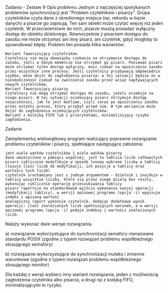Zadania - Zestaw 9
Opis problemu
Jednym z najczęściej spotykanych problemów synchronizacji jest "Problem czytelników i pisarzy". Grupa czytelników czyta dane z określonego miejsca (np. rekordu w bazie danych) a pisarze go zapisują. Ten sam obiekt może czytać więcej niż jeden czytelnik. W przeciwieństwie do nich, pisarze muszą posiadać wyłączny dostęp do obiektu dzielonego. Równocześnie z pisarzem dostępu do zasobu nie może otrzymać ani inny pisarz, ani czytelnik, gdyż mogłoby to spowodować błędy.
Problem ten posiada kilka wariantów:

    Wariant faworyzujący czytelników
    Czytelnicy nie mają obowiązku czekania na otrzymanie dostępu do zasobu, jeśli w danym momencie nie otrzymał go pisarz. Ponieważ pisarz może otrzymać tylko dostęp wyłączny, musi czekać na opuszczenie zasobu przez wszystkie inne procesy. Jeśli czytelnicy przybywają odpowiednio szybko, może dojść do zagłodzenia pisarza: w tej sytuacji będzie on w nieskończoność czekał na zwolnienie zasobu przez wciąż napływających nowych czytelników.
    Wariant faworyzujący pisarzy
    Czytelnicy nie mogą otrzymać dostępu do zasobu, jeżeli oczekuje na niego pisarz. W tej sytuacji oczekujący pisarz otrzymuje dostęp najwcześniej, jak to jest możliwe, czyli zaraz po opuszczeniu zasobu przez ostatni proces, który przybył przed nim. W tym wariancie może dojść do zagłodzenia oczekujących czytelników.
    Wariant z kolejką FIFO lub z priorytetami, minimalizujący ryzyko zagłodzenia.

Zadanie

Zaimplementuj wielowątkowy program realizujący poprawne rozwiązanie problemu czytelników i pisarzy, spełniające następujące założenia:

    jest wiele wątków czytelników i wiele wątków pisarzy
    dane umieszczone w pamięci wspólnej, jest to tablica liczb całkowitych
    pisarz cyklicznie modyfikuje w sposób losowy wybrane liczby w tablicy (losuje ilość liczb do modyfikacji, ich pozycje w tablicy oraz wartości tych liczb)
    czytelnik uruchamiany jest z jednym argumentem - dzielnik i znajduje w tablicy wszystkie liczby, które się przez niego dzielą bez reszty, wykonując cyklicznie operację przeszukiwania tablicy
    pisarz raportuje na standardowym wyjściu wykonanie swojej operacji (modyfikacji tablicy), w wersji opisowej programu (opcja -i) wypisuje indeks i wpisaną wartość
    analogiczny raport wykonuje czytelnik, dodając dodatkowo wynik operacji: ilość znalezionych liczb spełniających warunek, a w wersji opisowej programu (opcja -i) podaje indeksy i wartości znalezionych liczb.

Należy wykonać dwie wersje rozwiązania.

a) rozwiązanie wykorzystujące do synchronizacji semafory nienazwane standardu POSIX (zgodne z typem rozwiązań problemu współbieżnego stosującego semafory)

b) rozwiązanie wykorzystujące do synchronizacji muteks i zmienne warunkowe (zgodne z typem rozwiązań problemu współbieżnego stosującego monitor)

Dla każdej z wersji wybierz inny wariant rozwiązania, jeden z możliwością zagłodzenia czytelnika albo pisarza, a drugi np z kolejką FIFO, minimalizującymi to ryzyko. 
